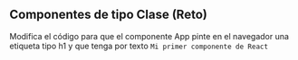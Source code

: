 ## Componentes de tipo Clase (Reto)

Modifica el código para que el componente App pinte en el navegador una etiqueta
tipo h1 y que tenga por texto `Mi primer componente de React`

